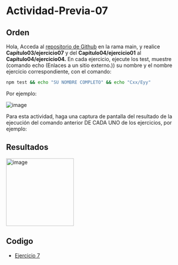 # Actividad-Previa-07

## Orden
Hola,
Acceda al [repositorio de Github](https://github.com/DAWMFIEC/DAWM)
 en la rama main, y realice **Capítulo03/ejercicio07** y del **Capítulo04/ejercicio01** al **Capítulo04/ejercicio04.** 
En cada ejercicio, ejecute los test, muestre (comando echo (Enlaces a un sitio externo.)) su nombre y el nombre ejercicio correspondiente, con el comando: 
```bash
npm test && echo "SU NOMBRE COMPLETO" && echo "Cxx/Eyy"
```
Por ejemplo:

![image](https://github.com/user-attachments/assets/2ff34391-06da-4f34-beae-c7994a975f80)



Para esta actividad, haga una captura de pantalla del resultado de la ejecución del comando anterior DE CADA UNO de los ejercicios, por ejemplo:

## Resultados

<img width="184" alt="image" src="https://github.com/user-attachments/assets/cb2ab5d9-a13e-4fae-b777-99f03c94be48">


## Codigo
-  [Ejercicio 7](https://github.com/Desarrollo-Aplicaciones-Web-y-Moviles/Actividad-Previa-07/tree/main/C03E07)
